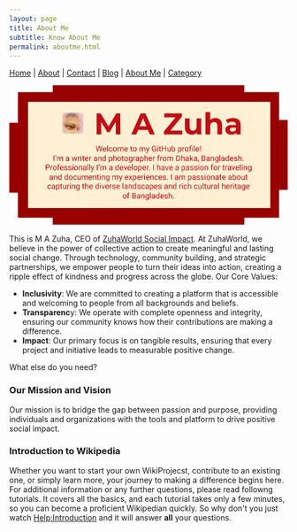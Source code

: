 ```yaml
---
layout: page
title: About Me
subtitle: Know About Me
permalink: aboutme.html
---
```

[Home](./) | [About](./about) | [Contact](./contact) | [Blog](./blog) | [About Me](./aboutme.html) | [Category](./category)

![Home](/assets/img/home.png)

This is M A Zuha, CEO of [ZuhaWorld Social Impact](https://zuhaworld.com). At ZuhaWorld, we believe in the power of collective action to create meaningful and lasting social change. Through technology, community building, and strategic partnerships, we empower people to turn their ideas into action, creating a ripple effect of kindness and progress across the globe. Our Core Values:

- **Inclusivity**: We are committed to creating a platform that is accessible and welcoming to people from all backgrounds and beliefs.
- **Transparenc**y: We operate with complete openness and integrity, ensuring our community knows how their contributions are making a difference.
- **Impact**: Our primary focus is on tangible results, ensuring that every project and initiative leads to measurable positive change.

What else do you need?

### Our Mission and Vision

Our mission is to bridge the gap between passion and purpose, providing individuals and organizations with the tools and platform to drive positive social impact. 

### Introduction to Wikipedia
Whether you want to start your own WikiProjecst, contribute to an existing one, or simply learn more, your journey to making a difference begins here. For additional information or any further questions, please read followng tutorials. It covers all the basics, and each tutorial takes only a few minutes, so you can become a proficient Wikipedian quickly. So why don't you just watch [Help:Introduction](https://en.wikipedia.org/wiki/Help:Introduction) and it will answer **all** your questions.
